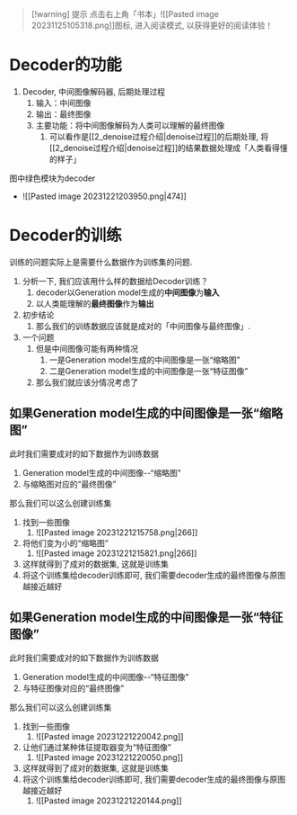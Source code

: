 
>[!warning] 提示
>点击右上角「书本」![[Pasted image 20231125105318.png]]图标, 进入阅读模式, 以获得更好的阅读体验！

# Decoder的功能

1. Decoder, 中间图像解码器, 后期处理过程
	1. 输入：中间图像
	2. 输出：最终图像
	3. 主要功能：将中间图像解码为人类可以理解的最终图像
		1. 可以看作是[[2_denoise过程介绍|denoise过程]]的后期处理, 将[[2_denoise过程介绍|denoise过程]]的结果数据处理成「人类看得懂的样子」

图中绿色模块为decoder
- ![[Pasted image 20231221203950.png|474]]

# Decoder的训练

训练的问题实际上是需要什么数据作为训练集的问题.

1. 分析一下, 我们应该用什么样的数据给Decoder训练？
	1. decoder以Generation model生成的**中间图像**为**输入**
	2. 以人类能理解的**最终图像**作为**输出**
2. 初步结论
	1. 那么我们的训练数据应该就是成对的「中间图像与最终图像」. 
3. 一个问题
	1. 但是中间图像可能有两种情况
		1. 一是Generation model生成的中间图像是一张“缩略图”
		2. 二是Generation model生成的中间图像是一张“特征图像”
	2. 那么我们就应该分情况考虑了

## 如果Generation model生成的中间图像是一张“缩略图”

此时我们需要成对的如下数据作为训练数据
1. Generation model生成的中间图像--“缩略图”
2. 与缩略图对应的“最终图像”

那么我们可以这么创建训练集
1. 找到一些图像
	1. ![[Pasted image 20231221215758.png|266]]
2. 将他们变为小的“缩略图” 
	1. ![[Pasted image 20231221215821.png|266]]
3. 这样就得到了成对的数据集, 这就是训练集
4. 将这个训练集给decoder训练即可, 我们需要decoder生成的最终图像与原图越接近越好

## 如果Generation model生成的中间图像是一张“特征图像”

此时我们需要成对的如下数据作为训练数据
1. Generation model生成的中间图像--“特征图像”
2. 与特征图像对应的“最终图像”

那么我们可以这么创建训练集
1. 找到一些图像
	1. ![[Pasted image 20231221220042.png]]
2. 让他们通过某种体征提取器变为“特征图像”
	1. ![[Pasted image 20231221220050.png]]
3. 这样就得到了成对的数据集, 这就是训练集
4. 将这个训练集给decoder训练即可, 我们需要decoder生成的最终图像与原图越接近越好
	1. ![[Pasted image 20231221220144.png]]